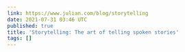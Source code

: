 ```yaml
---
link: https://www.julian.com/blog/storytelling
date: 2021-07-31 03:46 UTC
published: true
title: 'Storytelling: The art of telling spoken stories'
tags: []
---
```



